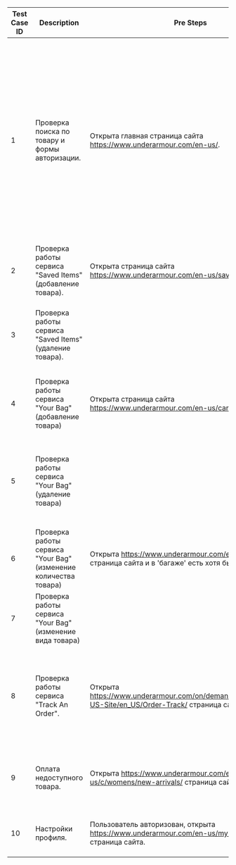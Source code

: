 | Test Case ID | Description | Pre Steps | Steps | Actual Result | Status | Comment |
| --- | --- | --- | --- | --- | --- | --- |
| 1 | Проверка поиска по товару и формы авторизации. | Открыта главная страница сайта https://www.underarmour.com/en-us/. | Нажать на текстовое поле "Search UA", ввести "---", нажать Enter. В окне авторизации ввести "no", нажать Enter. Закрыть форму авторизации. | В окне авторизации появится предупреждение о неверной форме email. Никаких товаров не найдено. | Pass | Когда пользователь впервые заходит на сайт и решает воспользоваться формой поиска, сайт, прежде чем показать результаты, предлагает пользователю пройти авторизацию. Если же пользователь является постоянным посетителем сайта, то предложение об авторизации появляться не будет. | 
| 2 | Проверка работы сервиса "Saved Items" (добавление товара). | Открыта страница сайта https://www.underarmour.com/en-us/saved-items/ | Добавить несколько вещей в избранное, перейти в раздел. | В избранном отображаются выбранные вещи. | Pass |
| 3 | Проверка работы сервиса "Saved Items" (удаление товара). | | Удалить все вещи из избранного. | Удаление прошло успешно, появились разделы: "Shop Men", "Shop Women", "Shop Boys", "Shop Girls".
| 4 | Проверка работы сервиса "Your Bag" (добавление товара) | Открыта страница сайта  https://www.underarmour.com/en-us/cart/ | Выбрать несколько вещей разных размеров с помощью кнопки "Add to Bag". | Все добавленные вещи корректно отображаются в сервисе. | Pass | В том числе должны сохраняться размеры. |
| 5 | Проверка работы сервиса "Your Bag" (удаление товара) | | Удалить все вещи. | Удаление прошло успешно, появилось следующее сообщение: "Uh-oh. It's empty! Don't know where to start? Here's the gear everyone's after." |
| 6 | Проверка работы сервиса "Your Bag" (изменение количества товара) | Открыта https://www.underarmour.com/en-us/cart/ страница сайта и в 'багаже' есть хотя бы один товар. | Изменить количество товара с 1 до 10. | Цена и количество товара были изменены. | Pass |
| 7 | Проверка работы сервиса "Your Bag" (изменение вида товара) | | Нажать на кнопку "Edit", выбрать другой цвет и 'количество' товара. | Все изменения отобразились корректно. | Pass | 
| 8 | Проверка работы сервиса "Track An Order". | Открыта https://www.underarmour.com/on/demandware.store/Sites-US-Site/en_US/Order-Track/ страница сайта. | Ввести в текстовое поле "Order Number": "156432324". В Email: "a@gmail.com". | Появилось сообщение следующего содержания: "Sorry! We’re experiencing a system issue and cannot retrieve your order right now. Please try back later." | Pass |
| 9 | Оплата недоступного товара. | Открыта https://www.underarmour.com/en-us/c/womens/new-arrivals/ страница сайта | Найти вещь и выбрать недоступный размер, нажать на кнопку PayPai. | Оплата недоступна, появилось предупреждение: "Out of stock - please select a different size" | Pass |
| 10 | Настройки профиля. | Пользователь авторизован, открыта https://www.underarmour.com/en-us/my-account/ страница сайта. | Ввести во все текстовые поля '1', кроме поля "Phone": "1111111111". | Никаких предупреждений нет | Fail | ??? | 
